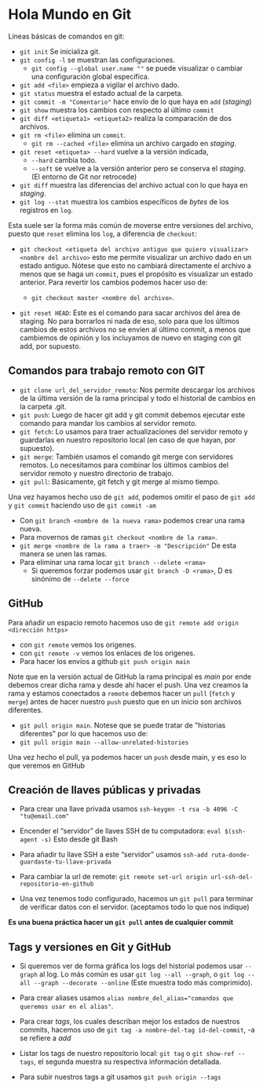 # Hola Mundo en Git

Líneas básicas de comandos en git:
- `git init` Se inicializa git.
- `git config -l` se muestran las configuraciones.
  - `git config --global user.name ""` se puede visualizar o cambiar una configuración global específica.
- `git add <file>` empieza a vigilar el archivo dado.
- `git status` muestra el estado actual de la carpeta.
- `git commit -m "Comentario"` hace envío de lo que haya en `add` (*staging*)
- `git show` muestra los cambios con respecto al último `commit`
- `git diff <etiqueta1> <etiqueta2>` realiza la comparación de dos archivos.
- `git rm <file>` elimina un `commit`.
  - `git rm --cached <file>` elimina un archivo cargado en *staging*.
- `git reset <etiqueta> --hard` vuelve a la versión indicada, 
  - `--hard` cambia todo.
  - `--soft` se vuelve a la versión anterior pero se conserva el *staging*. (El entorno de Git nor retrocede)
- `git diff` muestra las diferencias del archivo actual con lo que haya en *staging*.
- `git log --stat` muestra los cambios específicos de *bytes* de los registros en `log`.

Esta suele ser la forma más común de moverse entre versiones del archivo, puesto que `reset` elimina los `log`, a diferencia de `checkout`:
- `git checkout <etiqueta del archivo antiguo que quiero visualizar> <nombre del archivo>` esto me permite visualizar un archivo dado en un estado antiguo. Nótese que esto no cambiará directamente el archivo a menos que se haga un `commit`, pues el propósito es visualizar un estado anterior. Para revertir los cambios podemos hacer uso de:
  - `git checkout master <nombre del archivo>`.

- `git reset HEAD`: Este es el comando para sacar archivos del área de staging. No para borrarlos ni nada de eso, solo para que los últimos cambios de estos archivos no se envíen al último commit, a menos que cambiemos de opinión y los incluyamos de nuevo en staging con git add, por supuesto.
  

## Comandos para trabajo remoto con GIT
- `git clone url_del_servidor_remoto`: Nos permite descargar los archivos de la última versión de la rama principal y todo el historial de cambios en la carpeta .git.
- `git push`: Luego de hacer git add y git commit debemos ejecutar este comando para mandar los cambios al servidor remoto.
- `git fetch`: Lo usamos para traer actualizaciones del servidor remoto y guardarlas en nuestro repositorio local (en caso de que hayan, por supuesto).
- `git merge`: También usamos el comando git merge con servidores remotos. Lo necesitamos para combinar los últimos cambios del servidor remoto y nuestro directorio de trabajo.
- `git pull`: Básicamente, git fetch y git merge al mismo tiempo.

Una vez hayamos hecho uso de `git add`, podemos omitir el paso de `git add` y `git commit` haciendo uso de `git commit -am`

- Con `git branch <nombre de la nueva rama>` podemos crear una rama nueva.
- Para movernos de ramas `git checkout <nombre de la rama>`.
- `git merge <nombre de la rama a traer> -m "Descripción"` De esta manera se unen las ramas.
- Para eliminar una rama locar `git branch --delete <rama>`
  - Si queremos forzar podemos usar `git branch -D <rama>`, D es sinónimo de `--delete --force`

## GitHub
Para añadir un espacio remoto hacemos uso de `git remote add origin <dirección https>`
- con `git remote` vemos los origenes.
- con `git remote -v` vemos los enlaces de los origenes.
- Para hacer los envíos a github `git push origin main`

Note que en la versión actual de GitHub la rama principal es *main* por ende debemos crear dicha rama y desde ahí hacer el push.
Una vez creamos la rama y estamos conectados a `remote` debemos hacer un `pull` (`fetch` y `merge`) antes de hacer nuestro `push` puesto que en un inicio son archivos diferentes. 
- `git pull origin main`.
Notese que se puede tratar de "historias diferentes" por lo que hacemos uso de:
- `git pull origin main --allow-unrelated-histories`

Una vez hecho el pull, ya podemos hacer un `push` desde main, y es eso lo que veremos en GitHub

## Creación de llaves públicas y privadas
* Para crear una llave privada usamos `ssh-keygen -t rsa -b 4096 -C "tu@email.com"`

* Encender el “servidor” de llaves SSH de tu computadora:
`eval $(ssh-agent -s)` Esto desde git Bash

* Para añadir tu llave SSH a este “servidor” usamos `ssh-add ruta-donde-guardaste-tu-llave-privada`

* Para cambiar la url de remote: `git remote set-url origin url-ssh-del-repositorio-en-github`

* Una vez tenemos todo configurado, hacemos un `git pull` para terminar de verificar datos con el servidor. (aceptamos todo lo que nos indique)

**Es una buena práctica hacer un `git pull` antes de cualquier commit**

## Tags y versiones en Git y GitHub
* Si queremos ver de forma gráfica los logs del historial podemos usar `--graph` al log. Lo más común es usar `git log --all --graph`, o `git log --all --graph --decorate --online` (Este muestra todo más comprimido).

* Para crear aliases usamos `alias nombre_del_alias="comandos que queremos usar en el alias"`.

* Para crear *tags*, los cuales describan mejor los estados de nuestros commits, hacemos uso de `git tag -a nombre-del-tag id-del-commit`, -a se refiere a *add*

* Listar los tags de nuestro repositorio local: `git tag` o `git show-ref --tags`, el segunda muestra su respectiva información detallada.

* Para subir nuestros tags a git usamos `git push origin --tags`